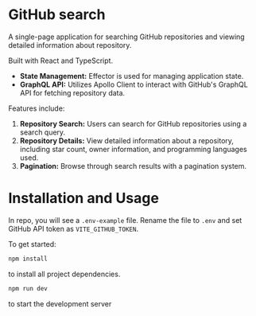 # GitHub search

A single-page application for searching GitHub repositories and viewing detailed information about repository.

Built with React and TypeScript.


- **State Management:** Effector is used for managing application state.
- **GraphQL API:** Utilizes Apollo Client to interact with GitHub's GraphQL API for fetching repository data.

Features include:

1. **Repository Search:** Users can search for GitHub repositories using a search query.
2. **Repository Details:** View detailed information about a repository, including star count, owner information, and programming languages used.
3. **Pagination:** Browse through search results with a pagination system.

# Installation and Usage

In repo, you will see a `.env-example` file. Rename the file to `.env` and set GitHub API token as `VITE_GITHUB_TOKEN`.

To get started:

```bash
npm install
```
to install all project dependencies.

```bash
npm run dev
```
to start the development server